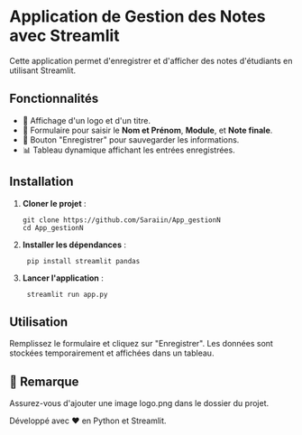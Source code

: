 # Application de Gestion des Notes avec Streamlit

Cette application permet d'enregistrer et d'afficher des notes d'étudiants en utilisant Streamlit.

## Fonctionnalités
- 📌 Affichage d'un logo et d'un titre.
- 📝 Formulaire pour saisir le **Nom et Prénom**, **Module**, et **Note finale**.
- 💾 Bouton "Enregistrer" pour sauvegarder les informations.
- 📊 Tableau dynamique affichant les entrées enregistrées.

## Installation

1. **Cloner le projet** :
 
   ```
   git clone https://github.com/Saraiin/App_gestionN
   cd App_gestionN

2. **Installer les dépendances** :
   ```
    pip install streamlit pandas

4. **Lancer l'application** :
     ```
      streamlit run app.py

## Utilisation
Remplissez le formulaire et cliquez sur "Enregistrer".
Les données sont stockées temporairement et affichées dans un tableau.

## 📌 Remarque
Assurez-vous d'ajouter une image logo.png dans le dossier du projet.

Développé avec ❤️ en Python et Streamlit.

